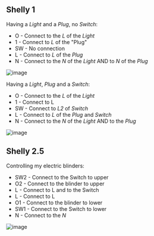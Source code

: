## Shelly 1

Having a *Light* and a *Plug*, no *Switch*:

- O - Connect to the *L* of the *Light*
- 1 - Connect to *L* of the "Plug"
- SW - No connection
- L - Connect to *L* of the *Plug*
- N - Connect to the *N* of the *Light* AND to *N* of the *Plug*

![image](https://user-images.githubusercontent.com/643089/111234920-83328d80-85e7-11eb-830c-cc91ed713297.png)

Having a *Light*, *Plug* and a *Switch*:

- O - Connect to the *L* of the *Light*
- 1 - Connect to L
- SW - Connect to *L2* of *Switch*
- L - Connect to *L* of the *Plug* and *Switch*
- N - Connect to the *N* of the *Light* AND to the *Plug*

![image](https://user-images.githubusercontent.com/643089/111235905-89c20480-85e9-11eb-80a3-7f72592ec069.png)

## Shelly 2.5

Controlling my electric blinders:

- SW2 - Connect to the Switch to upper
- O2 - Connect to the blinder to upper
- L - Connect to L and to the Switch
- L - Connect to L
- O1 - Connect to the blinder to lower
- SW1 - Connect to the Switch to lower
- N - Connect to the *N*

![image](https://user-images.githubusercontent.com/643089/112044975-3c421c00-8b42-11eb-9520-b9686a0333ec.png)
